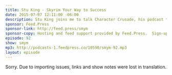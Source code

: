 ```yaml
---
title: Stu King - Skyrim Your Way to Success
date: 2015-07-07 12:11:00 -06:00
description: Stu King joins me to talk Character Crusade, his podcast that helps people discover and explore the world of Skyrim. We compare the YouTube world of Let&rsquo;s Plays and video to audio podcasts and how to bridge your audience between the two worlds.
sponsor: Feed.Press
sponsor-link: http://feed.press/smym
sponsor-copy: Hosting and feed support provided by Feed.Press.  Sign-up today and try FeedPress on a 14 day trial (no contracts or commitments). Use promo code "smym" during checkout to get 10% off your first year.
episode: 92
show: smym
mp3: http://podcasts-1.feedpress.co/10590/smym-92.mp3
layout: episode
---
```


Sorry. Due to importing issues, links and show notes were lost in translation.
